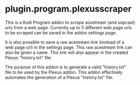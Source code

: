 # plugin.program.plexusscraper

This is a Kodi Program addon to scrape acestream (and sopcast)  
urls from a web page. Currently up to 5 different web page urls   
to be scraped can be saved in the addon settings page.  

It is also possible to save a raw acestream link (instead of a   
web page url) in the settings page. This raw acestream link can   
also be given a name. This link will also appear in the created  
Plexus "history.txt" file.

The purpose of this addon is to generate a valid "history.txt"   
file to be used by the Plexus addon. This addon effectively   
automates the generation of a Plexus "history.txt" file.
